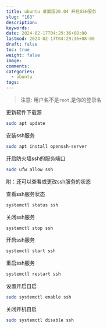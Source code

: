 ```yaml
---
title: ubuntu 桌面版20.04 开启SSH服务
slug: "163"
description: 
keywords: 
date: 2024-02-17T04:29:36+08:00
lastmod: 2024-02-17T04:29:36+08:00
draft: false
toc: true
weight: false
image: 
comments: 
categories:
  - ubuntu
tags:
---
```

>注意: 用户名不是`root`,是你的登录名

更新软件下载源

```bash
sudo apt update
```

安装ssh服务

```bash
sudo apt install openssh-server
```

开启防火墙ssh的服务端口

```bash
sudo ufw allow ssh
```

附：还可以查看或更改ssh服务的状态

查看ssh服务状态

```bash
systemctl status ssh
```

关闭ssh服务

```bash
systemctl stop ssh
```

开启ssh服务

```bash
systemctl start ssh
```

重启ssh服务

```bash
systemctl restart ssh
```

设置开启自启

```bash
sudo systemctl enable ssh
```

关闭开机自启

```bash
sudo systemctl disable ssh
```




